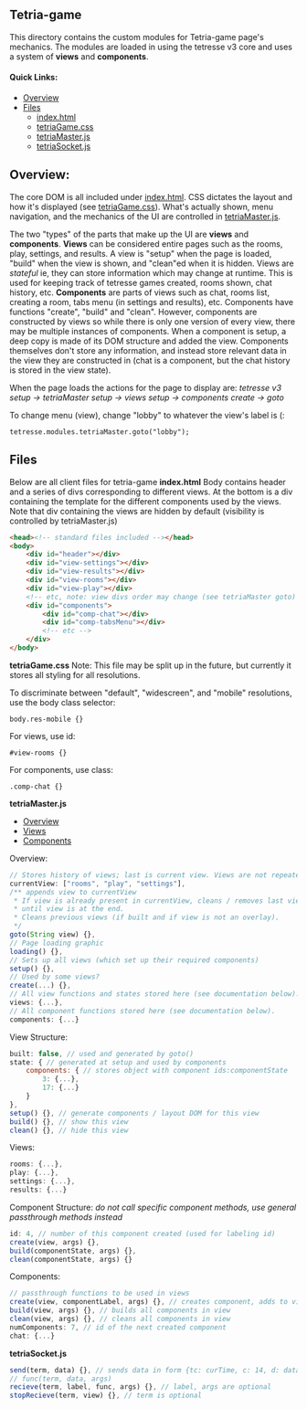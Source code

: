 
## Tetria-game
This directory contains the custom modules for Tetria-game page's mechanics. The modules are loaded in using the tetresse v3 core and uses a system of **views** and **components**.

#### Quick Links:
- [Overview](#overview)
- [Files](#files)
	- [index.html](#file-index)
	- [tetriaGame.css](#file-style)
	- [tetriaMaster.js](#file-master)
	- [tetriaSocket.js](#file-socket)
<a name="overview"></a>
## Overview:
The core DOM is all included under [index.html](#test). CSS dictates the layout and how it's displayed (see [tetriaGame.css](#file-style)). What's actually shown, menu navigation, and the mechanics of the UI are controlled in [tetriaMaster.js](#file-master).

The two "types" of the parts that make up the UI are **views** and **components**. **Views** can be considered entire pages such as the rooms, play, settings, and results. A view is "setup" when the page is loaded, "build" when the view is shown, and "clean"ed when it is hidden. Views are *stateful* ie, they can store information which may change at runtime. This is used for keeping track of tetresse games created, rooms shown, chat history, etc. **Components** are parts of views such as chat, rooms list, creating a room, tabs menu (in settings and results), etc. Components have functions "create", "build" and "clean". However, components are constructed by views so while there is only one version of every view, there may be multiple instances of components. When a component is setup, a deep copy is made of its DOM structure and added the view. Components themselves don't store any information, and instead store relevant data in the view they are constructed in (chat is a component, but the chat history is stored in the view state).

When the page loads the actions for the page to display are: 
*tetresse v3 setup -> tetriaMaster setup -> views setup -> components create -> goto*

To change menu (view), change "lobby" to whatever the view's label is (:

    tetresse.modules.tetriaMaster.goto("lobby");

<a name="files"></a>
## Files
Below are all client files for tetria-game
<a name="file-index"></a>
**index.html**
Body contains header and a series of divs corresponding to different views. At the bottom is a div containing the template for the different components used by the views. Note that div containing the views are hidden by default (visibility is controlled by tetriaMaster.js)
```html
<head><!-- standard files included --></head>
<body>
	<div id="header"></div>
	<div id="view-settings"></div>
	<div id="view-results"></div>
	<div id="view-rooms"></div>
	<div id="view-play"></div>
	<!-- etc, note: view divs order may change (see tetriaMaster goto) -->
	<div id="components">
		<div id="comp-chat"></div>
		<div id="comp-tabsMenu"></div>
		<!-- etc -->
	</div>
</body>
```
<a name="file-style"></a>
**tetriaGame.css**
Note: This file may be split up in the future, but currently it stores all styling for all resolutions.

To discriminate between "default", "widescreen", and "mobile" resolutions, use the body class selector:

    body.res-mobile {}
For views, use id:

    #view-rooms {}
For components, use class:

    .comp-chat {}
<a name="file-master"></a>
**tetriaMaster.js**
 - [Overview](#tm-overview)
 - [Views](#tm-views)
 - [Components](#tm-components)


<a name="tm-overview"></a>
Overview:
```javascript
// Stores history of views; last is current view. Views are not repeated.
currentView: ["rooms", "play", "settings"],
/** appends view to currentView
 * If view is already present in currentView, cleans / removes last views
 * until view is at the end.
 * Cleans previous views (if built and if view is not an overlay).
 */
goto(String view) {},
// Page loading graphic
loading() {},
// Sets up all views (which set up their required components)
setup() {},
// Used by some views?
create(...) {},
// All view functions and states stored here (see documentation below).
views: {...},
// All component functions stored here (see documentation below).
components: {...}
```
<a name="tm-views"></a>
View Structure:
```javascript
built: false, // used and generated by goto()
state: { // generated at setup and used by components
	components: { // stores object with component ids:componentState
		3: {...},
		17: {...}
	}
},
setup() {}, // generate components / layout DOM for this view
build() {}, // show this view
clean() {}, // hide this view
```
Views:
```javascript
rooms: {...},
play: {...},
settings: {...},
results: {...}
```

<a name="tm-components"></a>
Component Structure: *do not call specific component methods, use general passthrough methods instead*
```javascript
id: 4, // number of this component created (used for labeling id)
create(view, args) {},
build(componentState, args) {},
clean(componentState, args) {}
```
Components:
```javascript
// passthrough functions to be used in views
create(view, componentLabel, args) {}, // creates component, adds to view state, returns div created
build(view, args) {}, // builds all components in view
clean(view, args) {}, // cleans all components in view
numComponents: 7, // id of the next created component
chat: {...}

```
<a name="file-socket"></a>
**tetriaSocket.js**

```javascript
send(term, data) {}, // sends data in form {tc: curTime, c: 14, d: data}
// func(term, data, args)
recieve(term, label, func, args) {}, // label, args are optional
stopRecieve(term, view) {}, // term is optional
```
